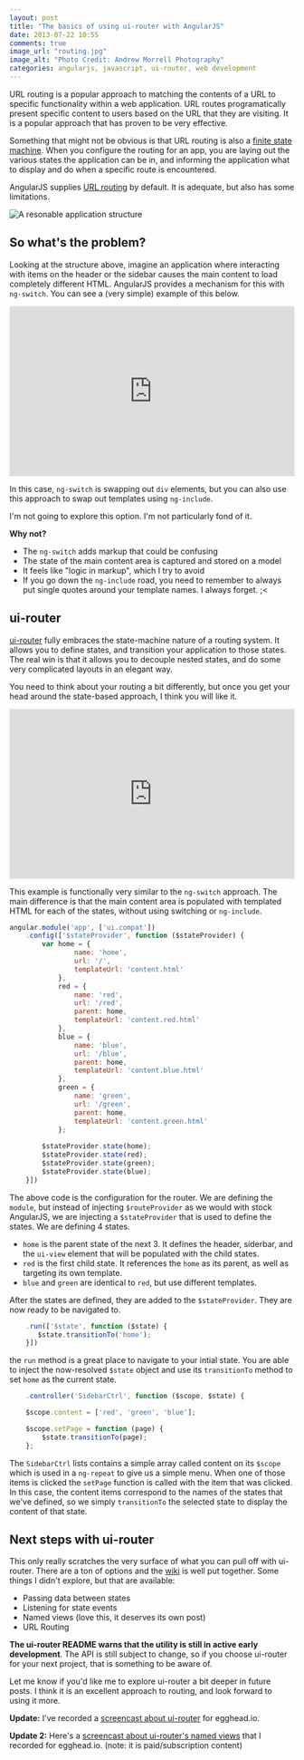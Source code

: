 ```yaml
---
layout: post
title: "The basics of using ui-router with AngularJS"
date: 2013-07-22 10:55
comments: true
image_url: "routing.jpg"
image_alt: "Photo Credit: Andrew Morrell Photography"
categories: angularjs, javascript, ui-router, web development
---
```


URL routing is a popular approach to matching the contents of a URL to specific
functionality within a web application. URL routes programatically present
specific content to users based on the URL that they are visiting. It is a
popular approach that has proven to be very effective.

Something that might not be obvious is that URL routing is also a [finite state
machine](https://en.wikipedia.org/wiki/Finite-state_machine). When you configure
the routing for an app, you are laying out the various states the application
can be in, and informing the application what to display and do when a specific
route is encountered.

AngularJS supplies [URL routing](http://docs.angularjs.org/tutorial/step_07) by default.
It is adequate, but also has some limitations.

![A resonable application structure](/images/app-layout.png)

## So what's the problem?

Looking at the structure above, imagine an application where interacting with
items on the header or the sidebar causes the main content to load completely
different HTML. AngularJS provides a mechanism for this with `ng-switch`. You
can see a (very simple) example of this below.

<iframe width="100%" height="300"
  src="http://jsfiddle.net/joelhooks/Swm48/4/embedded/result,js,html"
  allowfullscreen="allowfullscreen" frameborder="0"></iframe>

In this case, `ng-switch` is swapping out `div` elements, but you can also use
this approach to swap out templates using `ng-include`.

I'm not going to explore this option. I'm not particularly fond of it.

**Why not?**

* The `ng-switch` adds markup that could be confusing
* The state of the main content area is captured and stored on a model
* It feels like "logic in markup", which I try to avoid
* If you go down the `ng-include` road, you need to remember to always put
  single quotes around your template names. I always forget. ;<

## ui-router

[ui-router](https://github.com/angular-ui/ui-router) fully embraces the
state-machine nature of a routing system. It allows you to define states, and
transition your application to those states. The real win is that it allows you
to decouple nested states, and do some very complicated layouts in an elegant
way.

You need to think about your routing a bit differently, but once you get your
head around the state-based approach, I think you will like it.

<iframe width="100%" height="300"
  src="http://jsfiddle.net/SvUjA/1/embedded/result,js,html"
  allowfullscreen="allowfullscreen" frameborder="0"></iframe>

This example is functionally very similar to the `ng-switch` approach. The main
difference is that the main content area is populated with templated HTML for
each of the states, without using switching or `ng-include`.

``` javascript
angular.module('app', ['ui.compat'])
    .config(['$stateProvider', function ($stateProvider) {
        var home = {
                name: 'home',
                url: '/',
                templateUrl: 'content.html'
            },
            red = {
                name: 'red',
                url: '/red',
                parent: home,
                templateUrl: 'content.red.html'
            },
            blue = {
                name: 'blue',
                url: '/blue',
                parent: home,
                templateUrl: 'content.blue.html'
            },
            green = {
                name: 'green',
                url: '/green',
                parent: home,
                templateUrl: 'content.green.html'
            };
    
        $stateProvider.state(home);
        $stateProvider.state(red);
        $stateProvider.state(green);
        $stateProvider.state(blue);
    }])
```

The above code is the configuration for the router. We are defining the `module`, but instead
of injecting `$routeProvider` as we would with stock AngularJS, we are injecting
a `$stateProvider` that is used to define the states. We are defining 4 states.

* `home` is the parent state of the next 3. It defines the header, siderbar, and
  the `ui-view` element that will be populated with the child states.
* `red` is the first child state. It references the `home` as its parent, as
  well as targeting its own template.
* `blue` and `green` are identical to `red`, but use different templates.

After the states are defined, they are added to the `$stateProvider`. They are
now ready to be navigated to.

``` javascript
    .run(['$state', function ($state) {
       $state.transitionTo('home'); 
    }])
```

the `run` method is a great place to navigate to your intial state. You are able to 
inject the now-resolved `$state` object and use its `transitionTo` method to set `home` 
as the current state.

``` javascript
    .controller('SidebarCtrl', function ($scope, $state) {

    $scope.content = ['red', 'green', 'blue'];

    $scope.setPage = function (page) {
        $state.transitionTo(page);
    };
```

The `SidebarCtrl` lists contains a simple array called content on its `$scope` which 
is used in a `ng-repeat` to give us a simple menu. When one of those items is clicked
the `setPage` function is called with the item that was clicked. In this case, the
content items correspond to the names of the states that we've defined, so we simply
`transitionTo` the selected state to display the content of that state.

## Next steps with ui-router

This only really scratches the very surface of what you can pull off with
ui-router. There are a ton of options and the
[wiki](https://github.com/angular-ui/ui-router/wiki) is well put together. Some
things I didn't explore, but that are available:

* Passing data between states
* Listening for state events
* Named views (love this, it deserves its own post)
* URL Routing

**The ui-router README warns that the utility is still in active early
development**. The API is still subject to change, so if you choose ui-router for
your next project, that is something to be aware of.

Let me know if you'd like me to explore ui-router a bit deeper in future posts.
I think it is an excellent approach to routing, and look forward to using it
more.

**Update:** I've recorded a [screencast about ui-router](http://egghead.io/lessons/angularjs-introduction-ui-router) for egghead.io.

**Update 2:** Here's a [screencast about ui-router's named views](https://egghead.io/lessons/angularjs-ui-router-named-views) that I recorded for egghead.io. (note: it is paid/subscription content)
